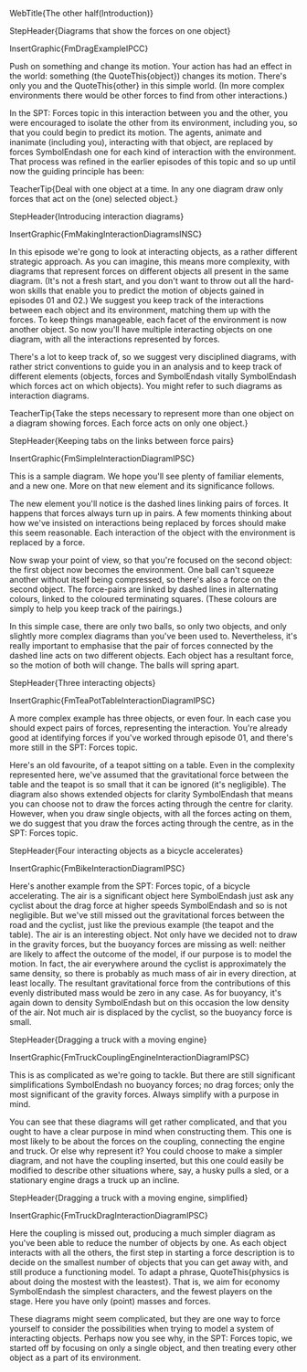 WebTitle{The other half(Introduction)}

StepHeader{Diagrams that show the forces on one object}

InsertGraphic{FmDragExampleIPCC}

Push on something and change its motion. Your action has had an effect in the world: something (the QuoteThis{object}) changes its motion. There's only you and the QuoteThis{other} in this simple world. (In more complex environments there would be other forces to find from other interactions.)

In the SPT: Forces topic in this interaction between you and the other, you were encouraged to isolate the other from its environment, including you, so that you could begin to predict its motion. The agents, animate and inanimate (including you), interacting with that object, are replaced by forces SymbolEndash one for each kind of interaction with the environment. That process was refined in the earlier episodes of this topic and so up until now the guiding principle has been:

TeacherTip{Deal with one object at a time. In any one diagram draw only forces that act on the (one) selected object.}

StepHeader{Introducing interaction diagrams}

InsertGraphic{FmMakingInteractionDiagramsINSC}

In this episode we're gong to look at interacting objects, as a rather different strategic approach. As you can imagine, this means more complexity, with diagrams that represent forces on different objects all present in the same diagram. (It's not a fresh start, and you don't want to throw out all the hard-won skills that enable you to predict the motion of objects gained in episodes 01 and 02.) We suggest you keep track of the interactions between each object and its environment, matching them up with the forces. To keep things manageable, each facet of the environment is now another object. So now you'll have multiple interacting objects on one diagram, with all the interactions represented by forces. 

There's a lot to keep track of, so we suggest very disciplined diagrams, with rather strict conventions  to guide you in an analysis and to keep track of different elements (objects, forces and SymbolEndash vitally SymbolEndash which forces act on which objects). You might refer to such diagrams as interaction diagrams.

TeacherTip{Take the steps necessary to represent more than one object on a diagram showing forces. Each force acts on only one object.}

StepHeader{Keeping tabs on the links between force pairs}

InsertGraphic{FmSimpleInteractionDiagramIPSC}

This is a sample diagram. We hope you'll see plenty of familiar elements, and a new one. More on that new element and its significance follows.

The new element you'll notice is the dashed lines linking pairs of forces. It happens that forces always turn up in pairs. A few moments thinking about how we've insisted on interactions being replaced by forces should make this seem reasonable. Each interaction of the object with the environment is replaced by a force. 

Now swap your point of view, so that you're focused on the second object: the first object now becomes the environment. One ball can't squeeze another without itself being compressed, so there's also a force on the second object. The force-pairs are linked by dashed lines in alternating colours, linked to the coloured terminating squares. (These colours are simply to help you keep track of the pairings.)

In this simple case, there are only two balls, so only two objects, and only slightly more complex diagrams than you've been used to. Nevertheless, it's really important to emphasise that the pair of forces connected by the dashed line acts on two different objects. Each object has a resultant force, so the motion of both will change. The balls will spring apart.

StepHeader{Three interacting objects}

InsertGraphic{FmTeaPotTableInteractionDiagramIPSC}

A more complex example has three objects, or even four. In each case you should expect pairs of forces, representing the interaction. You're already good at identifying forces if you've worked through episode 01, and there's more still in the SPT: Forces topic. 

Here's an old favourite, of a teapot sitting on a table. Even in the complexity represented here, we've assumed that the gravitational force between the table and the teapot is so small that it can be ignored (it's negligible). The diagram also shows extended objects for clarity SymbolEndash that means you can choose not to draw the forces acting through the centre for clarity. However, when you draw single objects, with all the forces acting on them, we do suggest that you draw the forces acting through the centre, as in the SPT: Forces topic.

StepHeader{Four interacting objects as a bicycle accelerates}

InsertGraphic{FmBikeInteractionDiagramIPSC}

Here's another example from the SPT: Forces topic, of a bicycle accelerating. The air is a significant object here SymbolEndash just ask any cyclist about the drag force at higher speeds SymbolEndash and so is not negligible. But we've still missed out the gravitational forces between the road and the cyclist, just like the previous example (the teapot and the table). The air is an interesting object. Not only have we decided not to draw in the gravity forces, but the buoyancy forces are missing as well: neither are likely to affect the outcome of the model, if our purpose is to model the motion. In fact, the air everywhere around the cyclist is approximately the same density, so there is probably as much mass of air in every direction, at least locally. The resultant gravitational force from the contributions of this evenly distributed mass would be zero in any case. As for buoyancy, it's again down to density SymbolEndash but on this occasion the low density of the air. Not much air is displaced by the cyclist, so the buoyancy force is small.

StepHeader{Dragging a truck with a moving engine}

InsertGraphic{FmTruckCouplingEngineInteractionDiagramIPSC}

This is as complicated as we're going to tackle. But there are still significant simplifications SymbolEndash no buoyancy forces; no drag forces; only the most significant of the gravity forces. Always simplify with a purpose in mind.

You can see that these diagrams will get rather complicated, and that you ought to have a clear purpose in mind when constructing them. This one is most likely to be about the forces on the coupling, connecting the engine and truck. Or else why represent it? You could choose to make a simpler diagram, and not have the coupling inserted, but this one could easily be modified to describe other situations where, say, a husky pulls a sled, or a stationary engine drags a truck up an incline. 

StepHeader{Dragging a truck with a moving engine, simplified}

InsertGraphic{FmTruckDragInteractionDiagramIPSC}

Here the coupling is missed out, producing a much simpler diagram as you've been able to reduce the number of objects by one. As each object interacts with all the others, the first step in starting a force description is to decide on the smallest number of objects that you can get away with, and still produce a functioning model. To adapt a phrase, QuoteThis{physics is about doing the mostest with the leastest}. That is, we aim for economy SymbolEndash the simplest characters, and the fewest players on the stage. Here you have only (point) masses and forces.

These diagrams might seem complicated, but they are one way to force yourself to consider the possibilities when trying to model a system of interacting objects. Perhaps now you see why, in the SPT: Forces topic, we started off by focusing on only a single object, and then treating every other object as a part of its environment.

